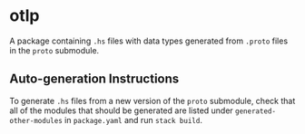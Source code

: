 # otlp
A package containing `.hs` files with data types generated from `.proto` files in the `proto` submodule.

## Auto-generation Instructions
To generate `.hs` files from a new version of the `proto` submodule, check that all of the modules that should be generated are listed under `generated-other-modules` in `package.yaml` and run `stack build`.
